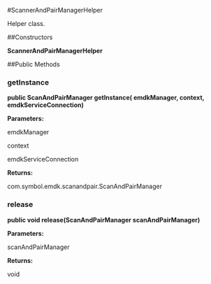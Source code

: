 #ScannerAndPairManagerHelper

Helper class.



##Constructors

**ScannerAndPairManagerHelper**



##Public Methods

### getInstance

**public ScanAndPairManager getInstance( emdkManager,  context,  emdkServiceConnection)**



**Parameters:**

emdkManager

context

emdkServiceConnection

**Returns:**

com.symbol.emdk.scanandpair.ScanAndPairManager

### release

**public void release(ScanAndPairManager scanAndPairManager)**



**Parameters:**

scanAndPairManager

**Returns:**

void

